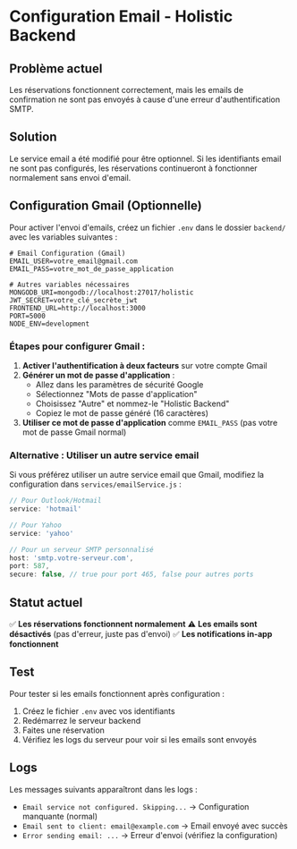 # Configuration Email - Holistic Backend

## Problème actuel
Les réservations fonctionnent correctement, mais les emails de confirmation ne sont pas envoyés à cause d'une erreur d'authentification SMTP.

## Solution
Le service email a été modifié pour être optionnel. Si les identifiants email ne sont pas configurés, les réservations continueront à fonctionner normalement sans envoi d'email.

## Configuration Gmail (Optionnelle)

Pour activer l'envoi d'emails, créez un fichier `.env` dans le dossier `backend/` avec les variables suivantes :

```env
# Email Configuration (Gmail)
EMAIL_USER=votre_email@gmail.com
EMAIL_PASS=votre_mot_de_passe_application

# Autres variables nécessaires
MONGODB_URI=mongodb://localhost:27017/holistic
JWT_SECRET=votre_clé_secrète_jwt
FRONTEND_URL=http://localhost:3000
PORT=5000
NODE_ENV=development
```

### Étapes pour configurer Gmail :

1. **Activer l'authentification à deux facteurs** sur votre compte Gmail
2. **Générer un mot de passe d'application** :
   - Allez dans les paramètres de sécurité Google
   - Sélectionnez "Mots de passe d'application"
   - Choisissez "Autre" et nommez-le "Holistic Backend"
   - Copiez le mot de passe généré (16 caractères)
3. **Utiliser ce mot de passe d'application** comme `EMAIL_PASS` (pas votre mot de passe Gmail normal)

### Alternative : Utiliser un autre service email

Si vous préférez utiliser un autre service email que Gmail, modifiez la configuration dans `services/emailService.js` :

```javascript
// Pour Outlook/Hotmail
service: 'hotmail'

// Pour Yahoo
service: 'yahoo'

// Pour un serveur SMTP personnalisé
host: 'smtp.votre-serveur.com',
port: 587,
secure: false, // true pour port 465, false pour autres ports
```

## Statut actuel

✅ **Les réservations fonctionnent normalement**
⚠️ **Les emails sont désactivés** (pas d'erreur, juste pas d'envoi)
✅ **Les notifications in-app fonctionnent**

## Test

Pour tester si les emails fonctionnent après configuration :
1. Créez le fichier `.env` avec vos identifiants
2. Redémarrez le serveur backend
3. Faites une réservation
4. Vérifiez les logs du serveur pour voir si les emails sont envoyés

## Logs

Les messages suivants apparaîtront dans les logs :
- `Email service not configured. Skipping...` → Configuration manquante (normal)
- `Email sent to client: email@example.com` → Email envoyé avec succès
- `Error sending email: ...` → Erreur d'envoi (vérifiez la configuration) 